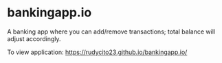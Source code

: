 # bankingapp.io
A banking app where you can add/remove transactions; total balance will adjust accordingly.

To view application:
https://rudycito23.github.io/bankingapp.io/
